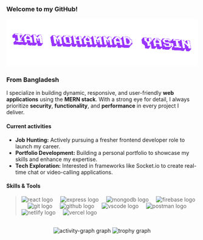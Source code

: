 ### Welcome to my GitHub!

<div align="center" height="200">
  <img src="/textStudio-text-animation(1).gif"  />
</div>

### From Bangladesh

I specialize in building dynamic, responsive, and user-friendly **web applications** using the **MERN stack**. With a strong eye for detail, I always prioritize **security**, **functionality**, and **performance** in every project I deliver.

#### Current activities

- **Job Hunting:** Actively pursuing a fresher frontend developer role to launch my career.
- **Portfolio Development:** Building a personal portfolio to showcase my skills and enhance my expertise.
- **Tech Exploration:** Interested in frameworks like Socket.io to create real-time chat or video-calling applications.

#### Skills & Tools

>  <img src="https://skillicons.dev/icons?i=react" height="40" alt="react logo"  />
>  <img width="12" />
>  <img src="https://skillicons.dev/icons?i=express" height="40" alt="express logo"  />
>  <img width="12" />
>  <img src="https://skillicons.dev/icons?i=mongodb" height="40" alt="mongodb logo"  />
>  <img width="12" />
>  <img src="https://skillicons.dev/icons?i=firebase" height="40" alt="firebase logo"  />
>  <img width="12" />
>  <img src="https://skillicons.dev/icons?i=git" height="40" alt="git logo"  />
>  <img width="12" />
>  <img src="https://skillicons.dev/icons?i=github" height="40" alt="github logo"  />
>  <img width="12" />
>  <img src="https://skillicons.dev/icons?i=vscode" height="40" alt="vscode logo"  />
>  <img width="12" />
>  <img src="https://skillicons.dev/icons?i=postman" height="40" alt="postman logo"  />
>  <img width="12" />
>  <img src="https://skillicons.dev/icons?i=netlify" height="40" alt="netlify logo"  />
>  <img width="12" />
>  <img src="https://skillicons.dev/icons?i=vercel" height="40" alt="vercel logo"  />


<br clear="both">

<div align="center">
  <img src="https://github-readme-activity-graph.vercel.app/graph?username=mohammadyasin74630&radius=16&theme=react&area=true&order=5" alt="activity-graph graph"  />
  <img src="https://github-profile-trophy.vercel.app?username=mohammadyasin74630&theme=dracula&column=-1&row=1&margin-w=8&margin-h=8&no-bg=false&no-frame=false&order=4" alt="trophy graph"  />
</div>
